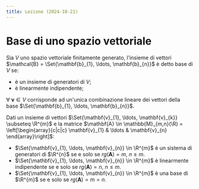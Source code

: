 ```yaml
---
title: Lezione (2024-10-21)
---
```


# Base di uno spazio vettoriale

Sia $V$ uno spazio vettoriale finitamente generato, l'insieme di vettori
$\mathcal{B} = \Set{\mathbf{b}_{1}, \ldots, \mathbf{b}_{n}}$ è detto base di $V$
se:

- è un insieme di generatori di $V$;
- è linearmente indipendente;

$\forall\ \mathbf{v} \in V$ corrisponde ad un'unica combinazione lineare dei
vettori della base $\Set{\mathbf{b}_{1}, \ldots, \mathbf{b}_{n}}$.

Dati un insieme di vettori
$\Set{\mathbf{v}_{1}, \ldots, \mathbf{v}_{k}} \subseteq \R^{m}$ e la matrice
$\mathbf{A} \in \mathbb{M}_{m,n}(\R) = \left[\begin{array}{c|c|c} \mathbf{v}_{1} & \ldots & \mathbf{v}_{n} \end{array}\right]$:

- $\Set{\mathbf{v}_{1}, \ldots, \mathbf{v}_{n}} \in \R^{m}$ è un sistema di
  generatori di $\R^{n}$ se e solo se $rg(\mathbf{A}) = m, \ n \geq m$.
- $\Set{\mathbf{v}_{1}, \ldots, \mathbf{v}_{n}} \in \R^{m}$ è linearmente
  indipendente se e solo se $rg(\mathbf{A}) = n, \ n \leq m$.
- $\Set{\mathbf{v}_{1}, \ldots, \mathbf{v}_{n}} \in \R^{m}$ è una base di
  $\R^{m}$ se e solo se $rg(\mathbf{A}) = m = n$.
